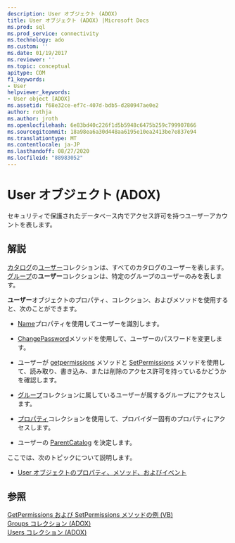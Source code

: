 ```yaml
---
description: User オブジェクト (ADOX)
title: User オブジェクト (ADOX) |Microsoft Docs
ms.prod: sql
ms.prod_service: connectivity
ms.technology: ado
ms.custom: ''
ms.date: 01/19/2017
ms.reviewer: ''
ms.topic: conceptual
apitype: COM
f1_keywords:
- User
helpviewer_keywords:
- User object [ADOX]
ms.assetid: f68e32ce-ef7c-407d-bdb5-d280947ae0e2
author: rothja
ms.author: jroth
ms.openlocfilehash: 6e83bd40c226f1d5b5948c6475b259c799907866
ms.sourcegitcommit: 18a98ea6a30d448aa6195e10ea2413be7e837e94
ms.translationtype: MT
ms.contentlocale: ja-JP
ms.lasthandoff: 08/27/2020
ms.locfileid: "88983052"
---
```

# <a name="user-object-adox"></a>User オブジェクト (ADOX)
セキュリティで保護されたデータベース内でアクセス許可を持つユーザーアカウントを表します。  
  
## <a name="remarks"></a>解説  
 [カタログ](./catalog-object-adox.md)の[ユーザー](./users-collection-adox.md)コレクションは、すべてのカタログのユーザーを表します。 [グループ](./group-object-adox.md)の**ユーザー**コレクションは、特定のグループのユーザーのみを表します。  
  
 **ユーザー**オブジェクトのプロパティ、コレクション、およびメソッドを使用すると、次のことができます。  
  
-   [Name](./name-property-adox.md)プロパティを使用してユーザーを識別します。  
  
-   [ChangePassword](./changepassword-method-adox.md)メソッドを使用して、ユーザーのパスワードを変更します。  
  
-   ユーザーが [getpermissions](./getpermissions-method-adox.md) メソッドと [SetPermissions](./setpermissions-method-adox.md) メソッドを使用して、読み取り、書き込み、または削除のアクセス許可を持っているかどうかを確認します。  
  
-   [グループ](./groups-collection-adox.md)コレクションに属しているユーザーが属するグループにアクセスします。  
  
-   [プロパティ](../ado-api/properties-collection-ado.md)コレクションを使用して、プロバイダー固有のプロパティにアクセスします。  
  
-   ユーザーの [ParentCatalog](./parentcatalog-property-adox.md) を決定します。  
  
 ここでは、次のトピックについて説明します。  
  
-   [User オブジェクトのプロパティ、メソッド、およびイベント](./user-object-properties-methods-and-events.md)  
  
## <a name="see-also"></a>参照  
 [GetPermissions および SetPermissions メソッドの例 (VB)](./getpermissions-and-setpermissions-methods-example-vb.md)   
 [Groups コレクション (ADOX)](./groups-collection-adox.md)   
 [Users コレクション (ADOX)](./users-collection-adox.md)